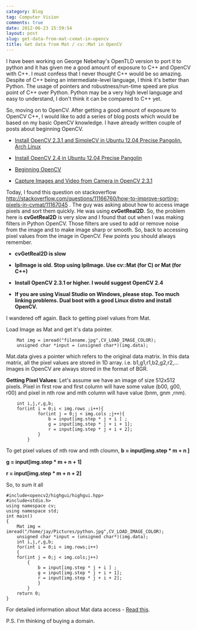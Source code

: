 ```yaml
---
category: Blog
tag: Computer Vision
comments: true
date: 2012-06-23 15:59:54
layout: post
slug: get-data-from-mat-cvmat-in-opencv
title: Get data from Mat / cv::Mat in OpenCV
---
```


I have been working on George Nebehay's OpenTLD version to port it to python and it has given me a good amount of exposure to C++ and OpenCV with C++. I must confess that I never thought C++ would be so amazing. Despite of C++ being an intermediate-level language, I think it's better than Python. The usage of pointers and robustness/run-time speed are plus point of C++ over Python. Python may be a very high level language and easy to understand, I don't think it can be compared to C++ yet.

So, moving on to OpenCV. After getting a good amount of exposure to OpenCV C++, I would like to add a series of blog posts which would be based on my basic OpenCV knowledge. I have already written couple of posts about beginning OpenCV.

- [Install OpenCV 2.3.1 and SimpleCV in Ubuntu 12.04 Precise Pangolin, Arch Linux ](/blog/install-opencv-2-3-1-and-simplecv-in-ubuntu-12-04-precise-pangolin-arch-linux/)

- [Install OpenCV 2.4 in Ubuntu 12.04 Precise Pangolin ](/blog/install-opencv-2-4-in-ubuntu-12-04-precise-pangolin/)

- [Beginning OpenCV ](/blog/beginning-opencv/)

- [Capture Images and Video from Camera in OpenCV 2.3.1 ](/blog/capture-images-and-video-from-camera-in-opencv-2-3-1/)

Today, I found this question on stackoverflow http://stackoverflow.com/questions/11166760/how-to-improve-sorting-pixels-in-cvmat/11167045 . The guy was asking about how to access image pixels and sort them quickly. He was using **cvGetReal2D**. So, the problem here is **cvGetReal2D** is very slow and I found that out when I was making filters in Python OpenCV. Those filters are used to add or remove noise from the image and to make image sharp or smooth. So, back to accessing pixel values from the image in OpenCV. Few points you should always remember.


  * **cvGetReal2D is slow**

	
  * **IplImage is old. Stop using IplImage. Use cv::Mat (for C) or Mat (for C++)**

	
  * **Install OpenCV 2.3.1 or higher. I would suggest OpenCV 2.4**

	
  * **If you are using Visual Studio on Windows, please stop. Too much linking problems. Dual boot with a good Linux distro and install OpenCV.**


I wandered off again. Back to getting pixel values from Mat.

Load Image as Mat and get it's data pointer.

    
        Mat img = imread("filename.jpg",CV_LOAD_IMAGE_COLOR);
        unsigned char *input = (unsigned char*)(img.data);




Mat.data gives a pointer which refers to the original data matrix. In this data matrix, all the pixel values are stored in 1D array. i.e. b1,g1,r1,b2,g2,r2,...
Images in OpenCV are always stored in the format of BGR.

**Getting Pixel Values**:
Let's assume we have an image of size 512x512 pixels. Pixel in first row and first column will have some value (b00, g00, r00) and pixel in nth row and mth column will have value (bnm, gnm ,rnm).

    
    
        int i,j,r,g,b;
        for(int i = 0;i < img.rows ;i++){
    			for(int j = 0;j < img.cols ;j++){
                    b = input[img.step * j + i ] ;
                    g = input[img.step * j + i + 1];
                    r = input[img.step * j + i + 2];
                }
            }




To get pixel values of nth row and mth cloumn,
**b = input[img.step * m + n ]**

**g = input[img.step * m + n + 1]**

**r = input[img.step * m + n + 2]**

So, to sum it all

    
    #include<opencv2/highgui/highgui.hpp>
    #include<stdio.h>
    using namespace cv;
    using namespace std;
    int main()
    {
        Mat img = imread("/home/jay/Pictures/python.jpg",CV_LOAD_IMAGE_COLOR);
        unsigned char *input = (unsigned char*)(img.data);
        int i,j,r,g,b;
        for(int i = 0;i < img.rows;i++)
        {
    	for(int j = 0;j < img.cols;j++)
            {
                b = input[img.step * j + i ] ;
                g = input[img.step * j + i + 1];
                r = input[img.step * j + i + 2];
                }
            }
        return 0;
    }




For detailed information about Mat data access - [Read this](http://answers.opencv.org/question/2531/image-data-processing-in-cvmat/).

P.S. I'm thinking of buying a domain.

